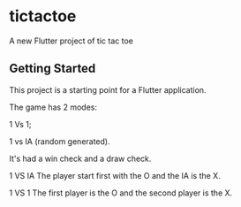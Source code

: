 # tictactoe

A new Flutter project of tic tac toe
## Getting Started

This project is a starting point for a Flutter application.

The game has 2 modes:

1 Vs 1;

1 vs IA (random generated).


It's had a win check and a draw check.

1 VS IA
The player start first with the O and the IA is the X.


1 VS 1
The first player is the O and the second player is the X.




